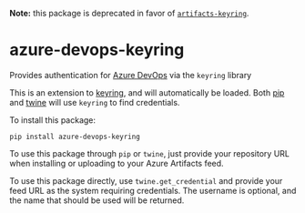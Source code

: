**Note:** this package is deprecated in favor of [`artifacts-keyring`](https://pypi.org/project/artifacts-keyring/).

# azure-devops-keyring
Provides authentication for [Azure DevOps](https://azure.com/devops) via the `keyring` library

This is an extension to [keyring](https://pypi.org/project/keyring), and will automatically be loaded.
Both [pip](https://pypi.org/project/pip) and [twine](https://pypi.org/project/twine) will use `keyring` to
find credentials.

To install this package:

```
pip install azure-devops-keyring
```

To use this package through `pip` or `twine`, just provide your repository URL when installing or
uploading to your Azure Artifacts feed.

To use this package directly, use `twine.get_credential` and provide your feed URL as the system
requiring credentials. The username is optional, and the name that should be used will be returned.
